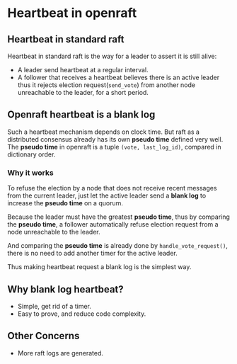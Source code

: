 # Heartbeat in openraft

## Heartbeat in standard raft

Heartbeat in standard raft is the way for a leader to assert it is still alive:
- A leader send heartbeat at a regular interval.
- A follower that receives a heartbeat believes there is an active leader thus it rejects election request(`send_vote`) from another node unreachable to the leader, for a short period.

## Openraft heartbeat is a blank log

Such a heartbeat mechanism depends on clock time.
But raft as a distributed consensus already has its own **pseudo time** defined very well.
The **pseudo time** in openraft is a tuple `(vote, last_log_id)`, compared in dictionary order.

### Why it works

To refuse the election by a node that does not receive recent messages from the current leader,
just let the active leader send a **blank log** to increase the **pseudo time** on a quorum.

Because the leader must have the greatest **pseudo time**,
thus by comparing the **pseudo time**, a follower automatically refuse election request from a node unreachable to the leader.

And comparing the **pseudo time** is already done by `handle_vote_request()`,
there is no need to add another timer for the active leader. 

Thus making heartbeat request a blank log is the simplest way.

## Why blank log heartbeat?

- Simple, get rid of a timer.
- Easy to prove, and reduce code complexity.

## Other Concerns

- More raft logs are generated.





